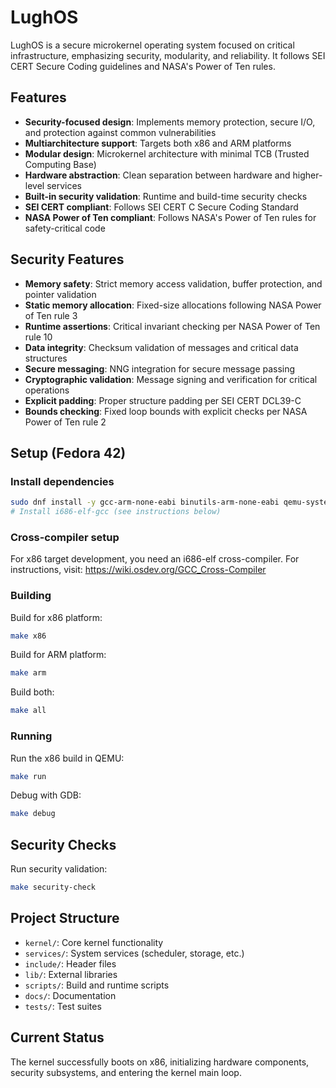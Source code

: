 # LughOS

LughOS is a secure microkernel operating system focused on critical infrastructure, emphasizing security, modularity, and reliability. It follows SEI CERT Secure Coding guidelines and NASA's Power of Ten rules.

## Features

- **Security-focused design**: Implements memory protection, secure I/O, and protection against common vulnerabilities
- **Multiarchitecture support**: Targets both x86 and ARM platforms
- **Modular design**: Microkernel architecture with minimal TCB (Trusted Computing Base)
- **Hardware abstraction**: Clean separation between hardware and higher-level services
- **Built-in security validation**: Runtime and build-time security checks
- **SEI CERT compliant**: Follows SEI CERT C Secure Coding Standard
- **NASA Power of Ten compliant**: Follows NASA's Power of Ten rules for safety-critical code

## Security Features

- **Memory safety**: Strict memory access validation, buffer protection, and pointer validation
- **Static memory allocation**: Fixed-size allocations following NASA Power of Ten rule 3
- **Runtime assertions**: Critical invariant checking per NASA Power of Ten rule 10
- **Data integrity**: Checksum validation of messages and critical data structures
- **Secure messaging**: NNG integration for secure message passing
- **Cryptographic validation**: Message signing and verification for critical operations
- **Explicit padding**: Proper structure padding per SEI CERT DCL39-C
- **Bounds checking**: Fixed loop bounds with explicit checks per NASA Power of Ten rule 2

## Setup (Fedora 42)

### Install dependencies

```bash
sudo dnf install -y gcc-arm-none-eabi binutils-arm-none-eabi qemu-system-x86 qemu-system-arm cmake make git cppcheck
# Install i686-elf-gcc (see instructions below)
```

### Cross-compiler setup

For x86 target development, you need an i686-elf cross-compiler. For instructions, visit: https://wiki.osdev.org/GCC_Cross-Compiler

### Building

Build for x86 platform:

```bash
make x86
```

Build for ARM platform:

```bash
make arm
```

Build both:

```bash
make all
```

### Running

Run the x86 build in QEMU:

```bash
make run
```

Debug with GDB:

```bash
make debug
```

## Security Checks

Run security validation:

```bash
make security-check
```

## Project Structure

- `kernel/`: Core kernel functionality
- `services/`: System services (scheduler, storage, etc.)
- `include/`: Header files
- `lib/`: External libraries
- `scripts/`: Build and runtime scripts
- `docs/`: Documentation
- `tests/`: Test suites

## Current Status

The kernel successfully boots on x86, initializing hardware components, security subsystems, and entering the kernel main loop.
